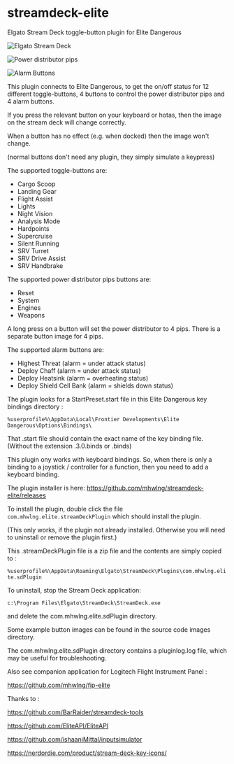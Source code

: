 # streamdeck-elite
Elgato Stream Deck toggle-button plugin for Elite Dangerous

![Elgato Stream Deck](https://i.imgur.com/SWWUYR5.jpg)

![Power distributor pips](https://imgur.com/raJ3w2p.jpg)

![Alarm Buttons](https://i.imgur.com/qlRJ5sR.png)

This plugin connects to Elite Dangerous, to get the on/off status for 12 different toggle-buttons, 
4 buttons to control the power distributor pips and 4 alarm buttons.

If you press the relevant button on your keyboard or hotas, then the image on the stream deck will change correctly.

When a button has no effect (e.g. when docked) then the image won't change.

(normal buttons don't need any plugin, they simply simulate a keypress)

The supported toggle-buttons are:
- Cargo Scoop
- Landing Gear
- Flight Assist
- Lights
- Night Vision
- Analysis Mode
- Hardpoints
- Supercruise
- Silent Running
- SRV Turret
- SRV Drive Assist
- SRV Handbrake

The supported power distributor pips buttons are:
- Reset
- System
- Engines
- Weapons

A long press on a button will set the power distributor to 4 pips.
There is a separate button image for 4 pips.

The supported alarm buttons are:
- Highest Threat (alarm = under attack status)
- Deploy Chaff (alarm = under attack status)
- Deploy Heatsink (alarm = overheating status)
- Deploy Shield Cell Bank (alarm = shields down status)

The plugin looks for a StartPreset.start file in this Elite Dangerous key bindings directory :

`%userprofile%\AppData\Local\Frontier Developments\Elite Dangerous\Options\Bindings\`

That .start file should contain the exact name of the key binding file. (Without the extension .3.0.binds or .binds)

This plugin ony works with keyboard bindings. 
So, when there is only a binding to a joystick / controller for a function, then you need to add a keyboard binding.

The plugin installer is here: https://github.com/mhwlng/streamdeck-elite/releases

To install the plugin, double click the file `com.mhwlng.elite.streamDeckPlugin` which should install the plugin.

(This only works, if the plugin not already installed. Otherwise you will need to uninstall or remove the plugin first.)

This .streamDeckPlugin file is a zip file and the contents are simply copied to :

`%userprofile%\AppData\Roaming\Elgato\StreamDeck\Plugins\com.mhwlng.elite.sdPlugin`

To uninstall, stop the Stream Deck application:

`c:\Program Files\Elgato\StreamDeck\StreamDeck.exe`

and delete the com.mhwlng.elite.sdPlugin directory.

Some example button images can be found in the source code images directory.

The com.mhwlng.elite.sdPlugin directory contains a pluginlog.log file, which may be useful for troubleshooting.


Also see companion application for Logitech Flight Instrument Panel :

https://github.com/mhwlng/fip-elite

Thanks to :

https://github.com/BarRaider/streamdeck-tools

https://github.com/EliteAPI/EliteAPI

https://github.com/ishaaniMittal/inputsimulator

https://nerdordie.com/product/stream-deck-key-icons/

